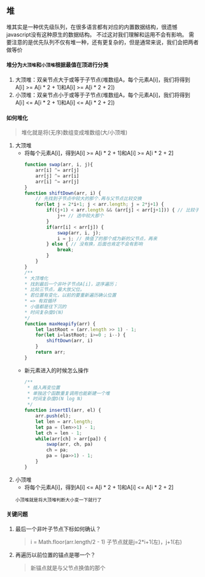 ## 堆
堆其实是一种优先级队列，在很多语言都有对应的内置数据结构，很遗憾javascript没有这种原生的数据结构。 不过这对我们理解和运用不会有影响。
需要注意的是优先队列不仅有堆一种，还有更复杂的，但是通常来说，我们会把两者做等价
#### 堆分为`大顶堆`和`小顶堆`根据最值在顶进行分类
1. 大顶堆：双亲节点大于或等于子节点(堆数组A，每个元素A[i]，我们将得到A[i] >= A[i * 2 + 1]和A[i] >= A[i * 2 + 2])
2. 小顶堆：双亲节点小于或等于子节点(堆数组A，每个元素A[i]，我们将得到A[i] <= A[i * 2 + 1]和A[i] <= A[i * 2 + 2])

#### 如何堆化
> 堆化就是将(无序)数组变成堆数组(大/小顶堆)
1. 大顶堆
    - 将每个元素A[i]，得到A[i] >= A[i * 2 + 1]和A[i] >= A[i * 2 + 2]
        ```js
        function swap(arr, i, j){
            arr[i] ^= arr[j]
            arr[j] ^= arr[i]
            arr[i] ^= arr[j]
        }
        function shiftDown(arr, i) {
            // 先找到子节点中较大的那个.再与父节点比较交换
            for(let j = 2*i+1; j < arr.length; j = 2*j+1) {
                if((j+1) < arr.length && (arr[j] < arr[j+1])) { // 比较子节点大小
                    j++ // 选中较大那个
                }
                if(arr[i] < arr[j]) {
                    swap(arr, i, j);
                    i = j; // 换值了的那个成为新的父节点，再来
                } else { // 没有换，后面也肯定不会有影响
                    break;
                }
            }
        }
        /**
        * 大顶堆化
        * 找到最后一个非叶子节点A[i]，逆序遍历；
        * 比较三节点，最大放父位。
        * 若位置有变化，以前的要重新遍历确认位置
        * => 有双循环
        * 小值都是往下沉的
        * 时间复杂度O(N)
        */
        function maxHeapify(arr) {
            let lastRoot = (arr.length >> 1) - 1;
            for(let i=lastRoot; i>=0 ; i--) {
                shiftDown(arr, i)
            }
            return arr;
        }
        ```
    - 新元素进入的时候怎么操作
        ```js
        /**
         * 插入再变位置
         * 单独这个函数重复调用也能新建一个堆
         * 时间复杂度O(N log N)
         */
        function insertEl(arr, el) {
            arr.push(el);
            let len = arr.length;
            let pa = (len>>1) - 1;
            let ch = len - 1;
            while(arr[ch] > arr[pa]) {
                swap(arr, ch, pa)
                ch = pa;
                pa = (pa>>1) - 1;
            }
        }
        ```
2. 小顶堆
    - 将每个元素A[i]，得到A[i] <= A[i * 2 + 1]和A[i] <= A[i * 2 + 2]
    ```
    小顶堆就是将大顶堆判断大小变一下就行了
    ```

#### 关键问题
1. 最后一个非叶子节点下标如何确认？
    > i = Math.floor(arr.length/2 - 1) 
    > 子节点就是j=2*i+1(左)，j+1(右)
2. 再遍历以前位置的锚点是哪一个？
    > 新锚点就是与父节点换值的那个
